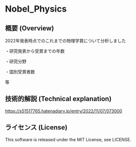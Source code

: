 # Nobel_Physics

## 概要 (Overview)

2022年発表時点でのこれまでの物理学賞について分析しました

・研究発表から受賞までの年数

・研究分野

・国別受賞者数

等

## 技術的解説 (Technical explanation)

https://s51517765.hatenadiary.jp/entry/2022/11/07/073000

## ライセンス (License)

This software is released under the MIT License, see LICENSE.
